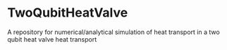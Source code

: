 # TwoQubitHeatValve
A repository for numerical/analytical simulation of heat transport in a  two qubit heat valve heat transport 
